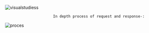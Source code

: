![visualstudiess](https://user-images.githubusercontent.com/86003701/137584673-6f5e00d7-db7d-4868-99c5-897c09bc0135.jpg)































                          In depth process of request and response-:
![proces](https://user-images.githubusercontent.com/86003701/137584691-871a3f7c-de08-4fb7-a751-4799234b631e.png)
